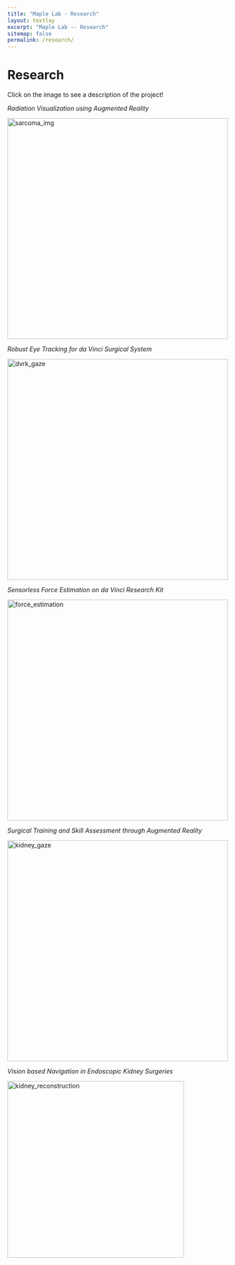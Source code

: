 ```yaml
---
title: "Maple Lab - Research"
layout: textlay
excerpt: "Maple Lab -- Research"
sitemap: false
permalink: /research/
---
```


# Research
Click on the image to see a description of the project!

*Radiation Visualization using Augmented Reality*

<p>
  <a href="{{ site.url }}{{ site.baseurl }}/research/sarcoma" title="Sarcoma">
    <img src="{{ site.url }}{{ site.baseurl }}/images/researchpic/sarcoma.png" alt="sarcoma_img" style="width: 500px"/>
  </a>
</p>

*Robust Eye Tracking for da Vinci Surgical System*

<p>
  <a href="{{ site.url }}{{ site.baseurl }}/research/dvrk_gaze" title="dvrk_gaze">
    <img src="{{ site.url }}{{ site.baseurl }}/images/researchpic/dvrk_gaze.png" alt="dvrk_gaze" style="width: 500px"/>
  </a>
</p>

*Sensorless Force Estimation on da Vinci Research Kit*

<p>
  <a href="{{ site.url }}{{ site.baseurl }}/research/force_estimation" title="force_estimation">
    <img src="{{ site.url }}{{ site.baseurl }}/images/researchpic/force_estimation.jpg" alt="force_estimation" style="width: 500px"/>
  </a>
</p>

*Surgical Training and Skill Assessment through Augmented Reality*

<p>
  <a href="{{ site.url }}{{ site.baseurl }}/research/kidney_gaze" title="kidney_gaze">
    <img src="{{ site.url }}{{ site.baseurl }}/images/researchpic/kidney_gaze.png" alt="kidney_gaze" style="width: 500px"/>
  </a>
</p>

*Vision based Navigation in Endoscopic Kidney Surgeries*

<p>
  <a href="{{ site.url }}{{ site.baseurl }}/research/kidney_reconstruction" title="kidney_reconstruction">
    <img src="{{ site.url }}{{ site.baseurl }}/images/researchpic/kidney_reco.png" alt="kidney_reconstruction" style="width: 400px"/>
  </a>
</p>

<!-- **Radiation Visualization using Augmented Reality** 

[![homepage][1]][2]

[1]:  {{ site.url }}{{ site.baseurl }}/images/researchpic/sarcoma.png
[2]:  {{ site.url }}{{ site.baseurl }}/research_projs/sarcoma

**Robust Eye Tracking for da Vinci Surgical System**

[![homepage][1]][2]

[1]:  {{ site.url }}{{ site.baseurl }}/images/researchpic/dvrk_gaze.png
[2]:  {{ site.url }}{{ site.baseurl }}/research_projs/dvrk_gaze

**Sensorless Force Estimation on da Vinci Research Kit**

[![homepage][1]][2]

[1]:  {{ site.url }}{{ site.baseurl }}/images/researchpic/force_estimation.png
[2]:  {{ site.url }}{{ site.baseurl }}/research_projs/force_estimation

**Surgical Training and Skill Assessment through Augmented Reality**
[![homepage][1]][2]

[1]:  {{ site.url }}{{ site.baseurl }}/images/researchpic/kidney_gaze.png
[2]:  {{ site.url }}{{ site.baseurl }}/research/kidney_gaze

**Vision based Navigation in Endoscopic Kidney Surgeries**
[![homepage][1]][2]

[1]:  {{ site.url }}{{ site.baseurl }}/images/researchpic/kidney_reco.png
[2]:  {{ site.url }}{{ site.baseurl }}/research_projs/kidney_reconstruction -->
